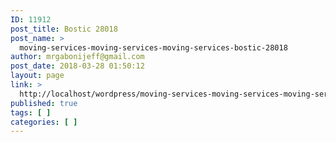 ```yaml
---
ID: 11912
post_title: Bostic 28018
post_name: >
  moving-services-moving-services-moving-services-bostic-28018
author: mrgabonijeff@gmail.com
post_date: 2018-03-28 01:50:12
layout: page
link: >
  http://localhost/wordpress/moving-services-moving-services-moving-services-bostic-28018/
published: true
tags: [ ]
categories: [ ]
---
```

